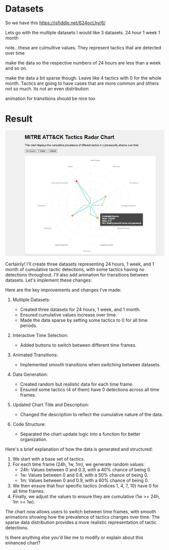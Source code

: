 # Datasets

So we have this
https://jsfiddle.net/624ocLhy/6/


Lets go with the multiple datasets
I would like 3 datasets.
24 hour
1 week
1 month

note...these are culmultive values.  They represent tactics that are detected over time

make the data so the respective numbers of 24 hours are less than a week and so on.

make the data a bit sparse though.  Leave like 4 tactics with 0 for the whole month.  Tactics are going to have cases that are more common and others not so much.  its not an even distribution

animation for transitions should be nice too

# Result

![Result](radar06.PNG)

Certainly! I'll create three datasets representing 24 hours, 1 week, and 1 month of cumulative tactic detections, with some tactics having no detections throughout. I'll also add animation for transitions between datasets. Let's implement these changes:

 

Here are the key improvements and changes I've made:

1. Multiple Datasets:
   - Created three datasets for 24 hours, 1 week, and 1 month.
   - Ensured cumulative values increase over time.
   - Made the data sparse by setting some tactics to 0 for all time periods.

2. Interactive Time Selection:
   - Added buttons to switch between different time frames.

3. Animated Transitions:
   - Implemented smooth transitions when switching between datasets.

4. Data Generation:
   - Created random but realistic data for each time frame.
   - Ensured some tactics (4 of them) have 0 detections across all time frames.

5. Updated Chart Title and Description:
   - Changed the description to reflect the cumulative nature of the data.

6. Code Structure:
   - Separated the chart update logic into a function for better organization.

Here's a brief explanation of how the data is generated and structured:

1. We start with a base set of tactics.
2. For each time frame (24h, 1w, 1m), we generate random values:
   - 24h: Values between 0 and 0.3, with a 40% chance of being 0.
   - 1w: Values between 0 and 0.6, with a 50% chance of being 0.
   - 1m: Values between 0 and 0.9, with a 60% chance of being 0.
3. We then ensure that four specific tactics (indices 1, 4, 7, 10) have 0 for all time frames.
4. Finally, we adjust the values to ensure they are cumulative (1w >= 24h, 1m >= 1w).

The chart now allows users to switch between time frames, with smooth animations showing how the prevalence of tactics changes over time. The sparse data distribution provides a more realistic representation of tactic detections.

Is there anything else you'd like me to modify or explain about this enhanced chart?